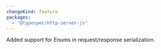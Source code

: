 ```yaml
---
changeKind: feature
packages:
  - "@typespec/http-server-js"
---
```


Added support for Enums in request/response serialization.
